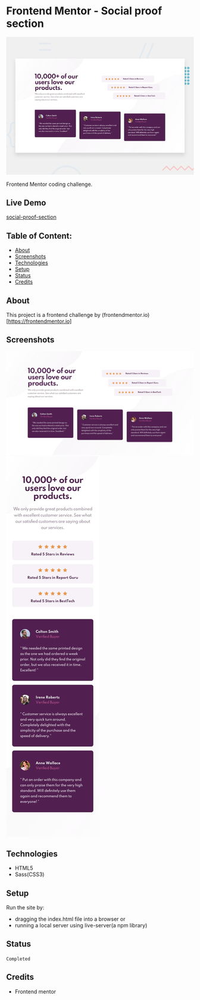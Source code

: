 # Frontend Mentor - Social proof section

![Design preview for the Social proof section coding challenge](./design/desktop-preview.jpg)

Frontend Mentor coding challenge.

## Live Demo

[social-proof-section](https://vb-social-proof-section.netlify.app/)

## Table of Content:

- [About](#about)
- [Screenshots](#screenshots)
- [Technologies](#technologies)
- [Setup](#setup)
- [Status](#status)
- [Credits](#credits)

## About

This project is a frontend challenge by (frontendmentor.io)[https://frontendmentor.io]

## Screenshots

![Desktop-view](./design/desktop-design.jpg)
![Mobile-view](./design/mobile-design.jpg)

## Technologies

- HTML5
- Sass(CSS3)

## Setup

Run the site by:
- dragging the index.html file into a browser or
- running a local server using live-server(a npm library)


## Status
`Completed`

## Credits

- Frontend mentor
